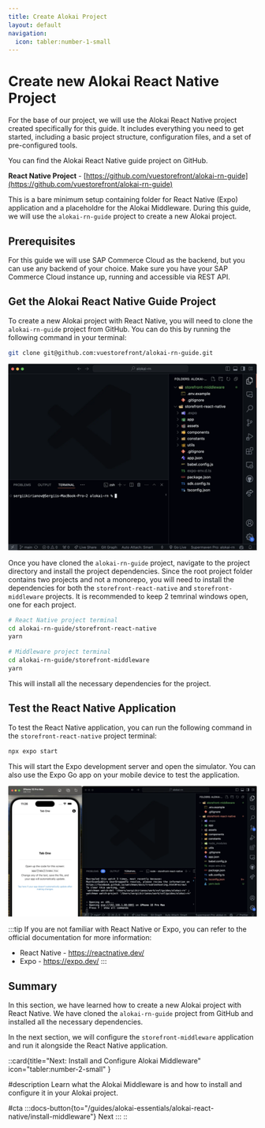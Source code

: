 ```yaml
---
title: Create Alokai Project
layout: default
navigation:
  icon: tabler:number-1-small
---
```


# Create new Alokai React Native Project

For the base of our project, we will use the Alokai React Native project created specifically for this guide.  It includes everything you need to get started, including a basic project structure, configuration files, and a set of pre-configured tools.

You can find the Alokai React Native guide project on GitHub.

**React Native Project** - [https://github.com/vuestorefront/alokai-rn-guide](https://github.com/vuestorefront/alokai-rn-guide)

This is a bare minimum setup containing folder for React Native (Expo) application and a placeholdre for the Alokai Middleware. During this guide, we will use the `alokai-rn-guide` project to create a new Alokai project.

## Prerequisites

For this guide we will use SAP Commerce Cloud as the backend, but you can use any backend of your choice. Make sure you have your SAP Commerce Cloud instance up, running and accessible via REST API. 

## Get the Alokai React Native Guide Project

To create a new Alokai project with React Native, you will need to clone the `alokai-rn-guide` project from GitHub. You can do this by running the following command in your terminal:

```bash
git clone git@github.com:vuestorefront/alokai-rn-guide.git
```

![Alokai React Native Guide Project](./images/rn-starter-1.webp)

Once you have cloned the `alokai-rn-guide` project, navigate to the project directory and install the project dependencies. Since the root project folder contains two projects and not a monorepo, you will need to install the dependencies for both the `storefront-react-native` and `storefront-middleware` projects. It is recommended to keep 2 temrinal windows open, one for each project.

```bash
# React Native project terminal 
cd alokai-rn-guide/storefront-react-native
yarn
```

```bash 
# Middleware project terminal 
cd alokai-rn-guide/storefront-middleware
yarn
```

This will install all the necessary dependencies for the project.

## Test the React Native Application

To test the React Native application, you can run the following command in the `storefront-react-native` project terminal:

```bash
npx expo start
```

This will start the Expo development server and open the simulator. You can also use the Expo Go app on your mobile device to test the application. 

![React Native Simulator](./images/rn-starter-2.webp)

:::tip
If you are not familiar with React Native or Expo, you can refer to the official documentation for more information:
- React Native - https://reactnative.dev/
- Expo - https://expo.dev/
:::

## Summary

In this section, we have learned how to create a new Alokai project with React Native. We have cloned the `alokai-rn-guide` project from GitHub and installed all the necessary dependencies.

In the next section, we will configure the `storefront-middleware` application and run it alongside the React Native application.

::card{title="Next: Install and Configure Alokai Middleware" icon="tabler:number-2-small" }

#description
Learn what the Alokai Middleware is and how to install and configure it in your Alokai project.

#cta
:::docs-button{to="/guides/alokai-essentials/alokai-react-native/install-middleware"}
Next
:::
::
